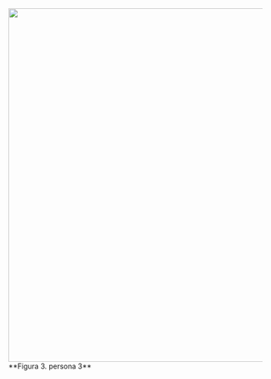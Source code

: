 
<div align-"center">
<img src="https://github.com/user-attachments/assets/dcb102f2-0a62-4030-9a9b-cc4e70237c21" width="700px"/>
</div>
**Figura 3. persona 3**
